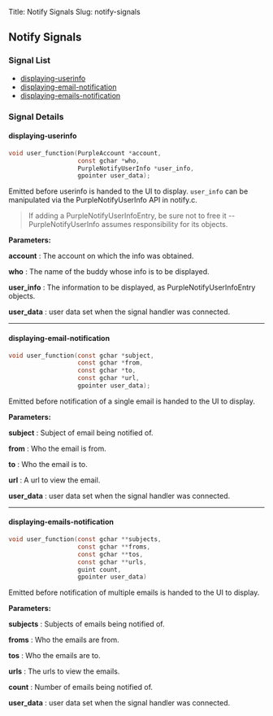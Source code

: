 Title: Notify Signals
Slug: notify-signals

## Notify Signals

### Signal List

* [displaying-userinfo](#displaying-userinfo)
* [displaying-email-notification](#displaying-email-notification)
* [displaying-emails-notification](#displaying-emails-notification)

### Signal Details

#### displaying-userinfo

```c
void user_function(PurpleAccount *account,
                   const gchar *who,
                   PurpleNotifyUserInfo *user_info,
                   gpointer user_data);
```

Emitted before userinfo is handed to the UI to display. `user_info` can be manipulated via the PurpleNotifyUserInfo API in notify.c.

> If adding a PurpleNotifyUserInfoEntry, be sure not to free it --
> PurpleNotifyUserInfo assumes responsibility for its objects.

**Parameters:**

**account**
: The account on which the info was obtained.

**who**
: The name of the buddy whose info is to be displayed.

**user_info**
: The information to be displayed, as PurpleNotifyUserInfoEntry objects.

**user_data**
: user data set when the signal handler was connected.

----

#### displaying-email-notification

```c
void user_function(const gchar *subject,
                   const gchar *from,
                   const gchar *to,
                   const gchar *url,
                   gpointer user_data);
```

Emitted before notification of a single email is handed to the UI to display.

**Parameters:**

**subject**
: Subject of email being notified of.

**from**
: Who the email is from.

**to**
: Who the email is to.

**url**
: A url to view the email.

**user_data**
: user data set when the signal handler was connected.

----

#### displaying-emails-notification

```c
void user_function(const gchar **subjects,
                   const gchar **froms,
                   const gchar **tos,
                   const gchar **urls,
                   guint count,
                   gpointer user_data)
```

Emitted before notification of multiple emails is handed to the UI to display.

**Parameters:**

**subjects**
: Subjects of emails being notified of.

**froms**
: Who the emails are from.

**tos**
: Who the emails are to.

**urls**
: The urls to view the emails.

**count**
: Number of emails being notified of.

**user_data**
: user data set when the signal handler was connected.
